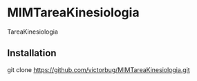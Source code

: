 # MIMTareaKinesiologia
TareaKinesiologia

## Installation
git clone https://github.com/victorbug/MIMTareaKinesiologia.git
